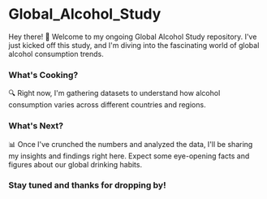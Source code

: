 # Global_Alcohol_Study

Hey there! 👋 Welcome to my ongoing Global Alcohol Study repository. I've just kicked off this study, and I'm diving into the fascinating world of global alcohol consumption trends.

### What's Cooking?

🔍 Right now, I'm gathering datasets to understand how alcohol consumption varies across different countries and regions. 

### What's Next?

📊 Once I've crunched the numbers and analyzed the data, I'll be sharing my insights and findings right here. Expect some eye-opening facts and figures about our global drinking habits.

### Stay tuned and thanks for dropping by!
